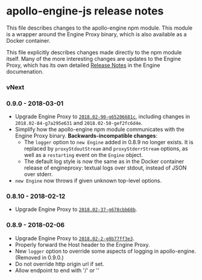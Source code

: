 # apollo-engine-js release notes

This file describes changes to the apollo-engine npm module. This module is a
wrapper around the Engine Proxy binary, which is also available as a Docker
container.

This file explicitly describes changes made directly to the npm module
itself. Many of the more interesting changes are updates to the Engine Proxy,
which has its own detailed [Release
Notes](https://www.apollographql.com/docs/engine/proxy-release-notes.html) in
the Engine documenation.

### vNext

### 0.9.0 - 2018-03-01
- Upgrade Engine Proxy to
  [`2018.02-90-g65206681c`](https://www.apollographql.com/docs/engine/proxy-release-notes.html#v2018.02-90-g65206681c),
  including changes in `2018.02-84-g7a295e631` and `2018.02-50-gef2fc6d4e`.
- Simplify how the apollo-engine npm module communicates with the Engine Proxy
  binary.  **Backwards-incompatible changes**:
  + The `logger` option to `new Engine` added in 0.8.9 no longer exists. It is
    replaced by `proxyStdoutStream` and `proxyStderrStream` options, as well as
    a `restarting` event on the `Engine` object.
  + The default log style is now the same as in the Docker container release of
    engineproxy: textual logs over stdout, instead of JSON over stderr.
- `new Engine` now throws if given unknown top-level options.

### 0.8.10 - 2018-02-12
- Upgrade Engine Proxy to
  [`2018.02-37-g678cbb68b`](https://www.apollographql.com/docs/engine/proxy-release-notes.html#v2018.02-37-g678cbb68b).

### 0.8.9 - 2018-02-06

- Upgrade Engine Proxy to
  [`2018.02-2-g0b77ff3e3`](https://www.apollographql.com/docs/engine/proxy-release-notes.html#v2018.02-2-g0b77ff3e3).
- Properly forward the Host header to the Engine Proxy.
- New `logger` option to override some aspects of logging in
  apollo-engine. (Removed in 0.9.0.)
- Do not override http origin url if set.
- Allow endpoint to end with '/' or '\'

